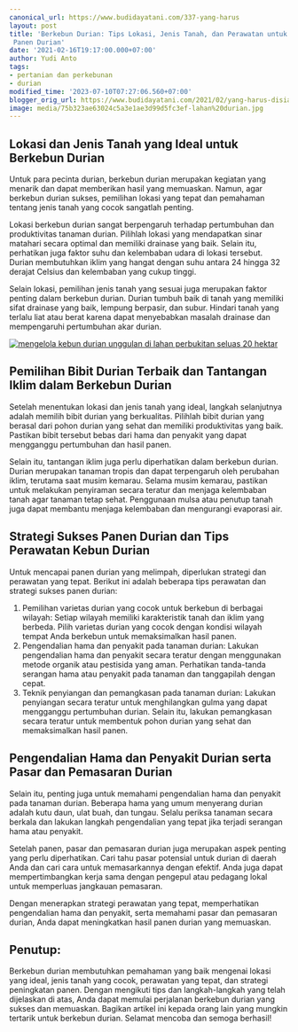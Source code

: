 ```yaml
---
canonical_url: https://www.budidayatani.com/337-yang-harus
layout: post
title: 'Berkebun Durian: Tips Lokasi, Jenis Tanah, dan Perawatan untuk Peningkatan
 Panen Durian'
date: '2021-02-16T19:17:00.000+07:00'
author: Yudi Anto
tags:
- pertanian dan perkebunan
- durian
modified_time: '2023-07-10T07:27:06.560+07:00'
blogger_orig_url: https://www.budidayatani.com/2021/02/yang-harus-disiapkan-sebelum-berkebun.html
image: media/75b323ae63024c5a3e1ae3d99d5fc3ef-lahan%20durian.jpg
---
```

## Lokasi dan Jenis Tanah yang Ideal untuk Berkebun Durian

Untuk para pecinta durian, berkebun durian merupakan kegiatan yang menarik dan dapat memberikan hasil yang memuaskan. Namun, agar berkebun durian sukses, pemilihan lokasi yang tepat dan pemahaman tentang jenis tanah yang cocok sangatlah penting.

Lokasi berkebun durian sangat berpengaruh terhadap pertumbuhan dan produktivitas tanaman durian. Pilihlah lokasi yang mendapatkan sinar matahari secara optimal dan memiliki drainase yang baik. Selain itu, perhatikan juga faktor suhu dan kelembaban udara di lokasi tersebut. Durian membutuhkan iklim yang hangat dengan suhu antara 24 hingga 32 derajat Celsius dan kelembaban yang cukup tinggi.

Selain lokasi, pemilihan jenis tanah yang sesuai juga merupakan faktor penting dalam berkebun durian. Durian tumbuh baik di tanah yang memiliki sifat drainase yang baik, lempung berpasir, dan subur. Hindari tanah yang terlalu liat atau berat karena dapat menyebabkan masalah drainase dan mempengaruhi pertumbuhan akar durian.

[![mengelola kebun durian unggulan di lahan perbukitan seluas 20 hektar](https://blogger.googleusercontent.com/img/b/R29vZ2xl/AVvXsEjLCh-CPnH-DKaZsjl9w1oBxuO9dgkMDuka6btKSEyBlwDuo9XftOSO6aODD4JUh6r-3rNMeHgf7FZKxMSEau9ZgIuXV8A-vxcKak6jIXkkcoUvUOFPQVw2BED9S6YIdN5uMIAbct2wTjqcD6REVjy9Yu6L3H52kGy77ecg5ZcHxoqpq2mT-wl5KvCp-ALx/w640-h346/lahan%20durian.jpg)](https://blogger.googleusercontent.com/img/b/R29vZ2xl/AVvXsEjLCh-CPnH-DKaZsjl9w1oBxuO9dgkMDuka6btKSEyBlwDuo9XftOSO6aODD4JUh6r-3rNMeHgf7FZKxMSEau9ZgIuXV8A-vxcKak6jIXkkcoUvUOFPQVw2BED9S6YIdN5uMIAbct2wTjqcD6REVjy9Yu6L3H52kGy77ecg5ZcHxoqpq2mT-wl5KvCp-ALx/s2214/lahan%20durian.jpg)  
  


## Pemilihan Bibit Durian Terbaik dan Tantangan Iklim dalam Berkebun Durian

Setelah menentukan lokasi dan jenis tanah yang ideal, langkah selanjutnya adalah memilih bibit durian yang berkualitas. Pilihlah bibit durian yang berasal dari pohon durian yang sehat dan memiliki produktivitas yang baik. Pastikan bibit tersebut bebas dari hama dan penyakit yang dapat mengganggu pertumbuhan dan hasil panen.

Selain itu, tantangan iklim juga perlu diperhatikan dalam berkebun durian. Durian merupakan tanaman tropis dan dapat terpengaruh oleh perubahan iklim, terutama saat musim kemarau. Selama musim kemarau, pastikan untuk melakukan penyiraman secara teratur dan menjaga kelembaban tanah agar tanaman tetap sehat. Penggunaan mulsa atau penutup tanah juga dapat membantu menjaga kelembaban dan mengurangi evaporasi air.

## Strategi Sukses Panen Durian dan Tips Perawatan Kebun Durian

Untuk mencapai panen durian yang melimpah, diperlukan strategi dan perawatan yang tepat. Berikut ini adalah beberapa tips perawatan dan strategi sukses panen durian:

1. Pemilihan varietas durian yang cocok untuk berkebun di berbagai wilayah: Setiap wilayah memiliki karakteristik tanah dan iklim yang berbeda. Pilih varietas durian yang cocok dengan kondisi wilayah tempat Anda berkebun untuk memaksimalkan hasil panen.
2. Pengendalian hama dan penyakit pada tanaman durian: Lakukan pengendalian hama dan penyakit secara teratur dengan menggunakan metode organik atau pestisida yang aman. Perhatikan tanda-tanda serangan hama atau penyakit pada tanaman dan tanggapilah dengan cepat.
3. Teknik penyiangan dan pemangkasan pada tanaman durian: Lakukan penyiangan secara teratur untuk menghilangkan gulma yang dapat mengganggu pertumbuhan durian. Selain itu, lakukan pemangkasan secara teratur untuk membentuk pohon durian yang sehat dan memaksimalkan hasil panen.

## Pengendalian Hama dan Penyakit Durian serta Pasar dan Pemasaran Durian

Selain itu, penting juga untuk memahami pengendalian hama dan penyakit pada tanaman durian. Beberapa hama yang umum menyerang durian adalah kutu daun, ulat buah, dan tungau. Selalu periksa tanaman secara berkala dan lakukan langkah pengendalian yang tepat jika terjadi serangan hama atau penyakit.

Setelah panen, pasar dan pemasaran durian juga merupakan aspek penting yang perlu diperhatikan. Cari tahu pasar potensial untuk durian di daerah Anda dan cari cara untuk memasarkannya dengan efektif. Anda juga dapat mempertimbangkan kerja sama dengan pengepul atau pedagang lokal untuk memperluas jangkauan pemasaran.

Dengan menerapkan strategi perawatan yang tepat, memperhatikan pengendalian hama dan penyakit, serta memahami pasar dan pemasaran durian, Anda dapat meningkatkan hasil panen durian yang memuaskan.

## Penutup:

Berkebun durian membutuhkan pemahaman yang baik mengenai lokasi yang ideal, jenis tanah yang cocok, perawatan yang tepat, dan strategi peningkatan panen. Dengan mengikuti tips dan langkah-langkah yang telah dijelaskan di atas, Anda dapat memulai perjalanan berkebun durian yang sukses dan memuaskan. Bagikan artikel ini kepada orang lain yang mungkin tertarik untuk berkebun durian. Selamat mencoba dan semoga berhasil!

